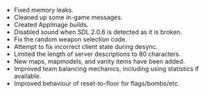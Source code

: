 - Fixed memory leaks.
- Cleaned up some in-game messages.
- Created AppImage builds.
- Disabled sound when SDL 2.0.6 is detected as it is broken.
- Fix the random weapon selection code.
- Attempt to fix incorrect client state during desync.
- Limited the length of server descriptions to 80 characters.
- New maps, mapmodels, and vanity items have been added.
- Improved team balancing mechanics, including using statistics if available.
- Improved behaviour of reset-to-floor for flags/bombs/etc.
